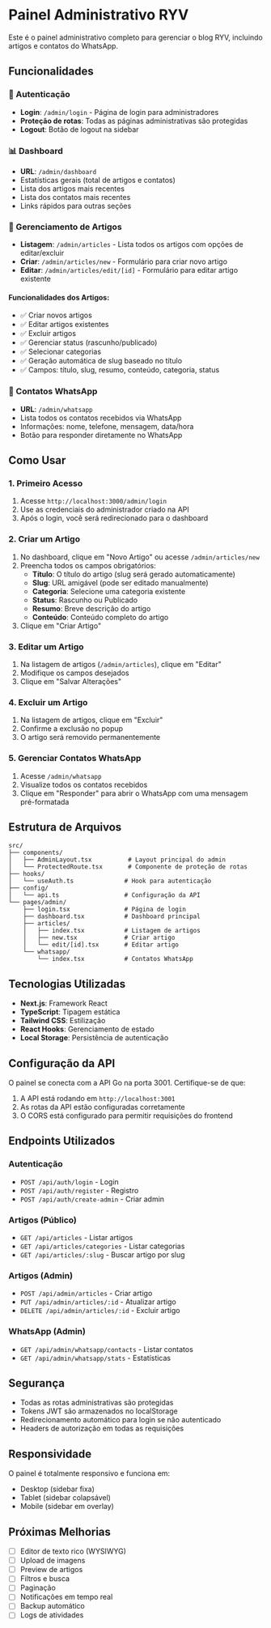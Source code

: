 # Painel Administrativo RYV

Este é o painel administrativo completo para gerenciar o blog RYV, incluindo artigos e contatos do WhatsApp.

## Funcionalidades

### 🔐 Autenticação

- **Login**: `/admin/login` - Página de login para administradores
- **Proteção de rotas**: Todas as páginas administrativas são protegidas
- **Logout**: Botão de logout na sidebar

### 📊 Dashboard

- **URL**: `/admin/dashboard`
- Estatísticas gerais (total de artigos e contatos)
- Lista dos artigos mais recentes
- Lista dos contatos mais recentes
- Links rápidos para outras seções

### 📝 Gerenciamento de Artigos

- **Listagem**: `/admin/articles` - Lista todos os artigos com opções de editar/excluir
- **Criar**: `/admin/articles/new` - Formulário para criar novo artigo
- **Editar**: `/admin/articles/edit/[id]` - Formulário para editar artigo existente

#### Funcionalidades dos Artigos:

- ✅ Criar novos artigos
- ✅ Editar artigos existentes
- ✅ Excluir artigos
- ✅ Gerenciar status (rascunho/publicado)
- ✅ Selecionar categorias
- ✅ Geração automática de slug baseado no título
- ✅ Campos: título, slug, resumo, conteúdo, categoria, status

### 📱 Contatos WhatsApp

- **URL**: `/admin/whatsapp`
- Lista todos os contatos recebidos via WhatsApp
- Informações: nome, telefone, mensagem, data/hora
- Botão para responder diretamente no WhatsApp

## Como Usar

### 1. Primeiro Acesso

1. Acesse `http://localhost:3000/admin/login`
2. Use as credenciais do administrador criado na API
3. Após o login, você será redirecionado para o dashboard

### 2. Criar um Artigo

1. No dashboard, clique em "Novo Artigo" ou acesse `/admin/articles/new`
2. Preencha todos os campos obrigatórios:
   - **Título**: O título do artigo (slug será gerado automaticamente)
   - **Slug**: URL amigável (pode ser editado manualmente)
   - **Categoria**: Selecione uma categoria existente
   - **Status**: Rascunho ou Publicado
   - **Resumo**: Breve descrição do artigo
   - **Conteúdo**: Conteúdo completo do artigo
3. Clique em "Criar Artigo"

### 3. Editar um Artigo

1. Na listagem de artigos (`/admin/articles`), clique em "Editar"
2. Modifique os campos desejados
3. Clique em "Salvar Alterações"

### 4. Excluir um Artigo

1. Na listagem de artigos, clique em "Excluir"
2. Confirme a exclusão no popup
3. O artigo será removido permanentemente

### 5. Gerenciar Contatos WhatsApp

1. Acesse `/admin/whatsapp`
2. Visualize todos os contatos recebidos
3. Clique em "Responder" para abrir o WhatsApp com uma mensagem pré-formatada

## Estrutura de Arquivos

```
src/
├── components/
│   ├── AdminLayout.tsx          # Layout principal do admin
│   └── ProtectedRoute.tsx       # Componente de proteção de rotas
├── hooks/
│   └── useAuth.ts              # Hook para autenticação
├── config/
│   └── api.ts                  # Configuração da API
└── pages/admin/
    ├── login.tsx               # Página de login
    ├── dashboard.tsx           # Dashboard principal
    ├── articles/
    │   ├── index.tsx           # Listagem de artigos
    │   ├── new.tsx             # Criar artigo
    │   └── edit/[id].tsx       # Editar artigo
    └── whatsapp/
        └── index.tsx           # Contatos WhatsApp
```

## Tecnologias Utilizadas

- **Next.js**: Framework React
- **TypeScript**: Tipagem estática
- **Tailwind CSS**: Estilização
- **React Hooks**: Gerenciamento de estado
- **Local Storage**: Persistência de autenticação

## Configuração da API

O painel se conecta com a API Go na porta 3001. Certifique-se de que:

1. A API está rodando em `http://localhost:3001`
2. As rotas da API estão configuradas corretamente
3. O CORS está configurado para permitir requisições do frontend

## Endpoints Utilizados

### Autenticação

- `POST /api/auth/login` - Login
- `POST /api/auth/register` - Registro
- `POST /api/auth/create-admin` - Criar admin

### Artigos (Público)

- `GET /api/articles` - Listar artigos
- `GET /api/articles/categories` - Listar categorias
- `GET /api/articles/:slug` - Buscar artigo por slug

### Artigos (Admin)

- `POST /api/admin/articles` - Criar artigo
- `PUT /api/admin/articles/:id` - Atualizar artigo
- `DELETE /api/admin/articles/:id` - Excluir artigo

### WhatsApp (Admin)

- `GET /api/admin/whatsapp/contacts` - Listar contatos
- `GET /api/admin/whatsapp/stats` - Estatísticas

## Segurança

- Todas as rotas administrativas são protegidas
- Tokens JWT são armazenados no localStorage
- Redirecionamento automático para login se não autenticado
- Headers de autorização em todas as requisições

## Responsividade

O painel é totalmente responsivo e funciona em:

- Desktop (sidebar fixa)
- Tablet (sidebar colapsável)
- Mobile (sidebar em overlay)

## Próximas Melhorias

- [ ] Editor de texto rico (WYSIWYG)
- [ ] Upload de imagens
- [ ] Preview de artigos
- [ ] Filtros e busca
- [ ] Paginação
- [ ] Notificações em tempo real
- [ ] Backup automático
- [ ] Logs de atividades

